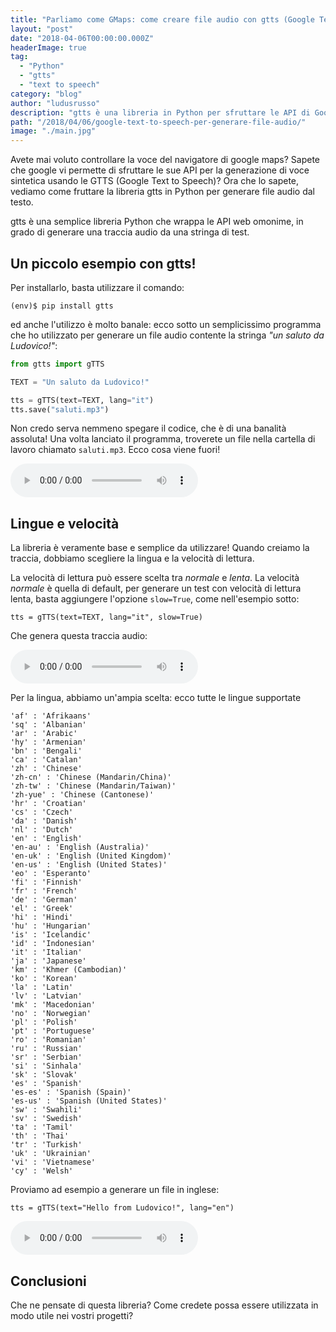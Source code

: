 ```yaml
---
title: "Parliamo come GMaps: come creare file audio con gtts (Google Text to Speech) in Python"
layout: "post"
date: "2018-04-06T00:00:00.000Z"
headerImage: true
tag: 
  - "Python"
  - "gtts"
  - "text to speech"
category: "blog"
author: "ludusrusso"
description: "gtts è una libreria in Python per sfruttare le API di Google Text to Speech per generare file audio dal testo"
path: "/2018/04/06/google-text-to-speech-per-generare-file-audio/"
image: "./main.jpg"
---
```


Avete mai voluto controllare la voce del navigatore di google maps? Sapete che google vi permette
di sfruttare le sue API per la generazione di voce sintetica usando le GTTS (Google Text to Speech)?
Ora che lo sapete, vediamo come fruttare la libreria gtts in Python per generare file audio dal testo.

gtts è una semplice libreria Python che wrappa le API web omonime, in grado di generare una traccia audio da una stringa di test.

## Un piccolo esempio con gtts!

Per installarlo, basta utilizzare il comando:

```
(env)$ pip install gtts
```

ed anche l'utilizzo è molto banale: ecco sotto un semplicissimo programma che ho utilizzato per
generare un file audio contente la stringa _"un saluto da Ludovico!"_:

```python
from gtts import gTTS

TEXT = "Un saluto da Ludovico!"

tts = gTTS(text=TEXT, lang="it")
tts.save("saluti.mp3")
```

Non credo serva nemmeno spegare il codice, che è di una banalità assoluta!
Una volta lanciato il programma, troverete un file nella cartella di lavoro chiamato `saluti.mp3`.
Ecco cosa viene fuori!

<audio controls>
  <source src="/assets/audio/saluti.mp3" type="audio/ogg" />
  Il tuo browser non supporta gli elementi audio
</audio>

## Lingue e velocità

La libreria è veramente base e semplice da utilizzare! Quando creiamo la traccia, dobbiamo scegliere la lingua e la velocità di lettura.

La velocità di lettura può essere scelta tra _normale_ e _lenta_. La velocità _normale_ è quella di default, per generare un test con velocità di lettura lenta, basta aggiungere l'opzione `slow=True`, come nell'esempio sotto:

```
tts = gTTS(text=TEXT, lang="it", slow=True)
```

Che genera questa traccia audio:

<audio controls>
  <source src="/assets/audio/saluti_lento.mp3" type="audio/ogg" />
  Il tuo browser non supporta gli elementi audio
</audio>

Per la lingua, abbiamo un'ampia scelta: ecco tutte le lingue supportate

```
'af' : 'Afrikaans'
'sq' : 'Albanian'
'ar' : 'Arabic'
'hy' : 'Armenian'
'bn' : 'Bengali'
'ca' : 'Catalan'
'zh' : 'Chinese'
'zh-cn' : 'Chinese (Mandarin/China)'
'zh-tw' : 'Chinese (Mandarin/Taiwan)'
'zh-yue' : 'Chinese (Cantonese)'
'hr' : 'Croatian'
'cs' : 'Czech'
'da' : 'Danish'
'nl' : 'Dutch'
'en' : 'English'
'en-au' : 'English (Australia)'
'en-uk' : 'English (United Kingdom)'
'en-us' : 'English (United States)'
'eo' : 'Esperanto'
'fi' : 'Finnish'
'fr' : 'French'
'de' : 'German'
'el' : 'Greek'
'hi' : 'Hindi'
'hu' : 'Hungarian'
'is' : 'Icelandic'
'id' : 'Indonesian'
'it' : 'Italian'
'ja' : 'Japanese'
'km' : 'Khmer (Cambodian)'
'ko' : 'Korean'
'la' : 'Latin'
'lv' : 'Latvian'
'mk' : 'Macedonian'
'no' : 'Norwegian'
'pl' : 'Polish'
'pt' : 'Portuguese'
'ro' : 'Romanian'
'ru' : 'Russian'
'sr' : 'Serbian'
'si' : 'Sinhala'
'sk' : 'Slovak'
'es' : 'Spanish'
'es-es' : 'Spanish (Spain)'
'es-us' : 'Spanish (United States)'
'sw' : 'Swahili'
'sv' : 'Swedish'
'ta' : 'Tamil'
'th' : 'Thai'
'tr' : 'Turkish'
'uk' : 'Ukrainian'
'vi' : 'Vietnamese'
'cy' : 'Welsh'
```

Proviamo ad esempio a generare un file in inglese:

```
tts = gTTS(text="Hello from Ludovico!", lang="en")
```

<audio controls>
  <source src="/assets/audio/saluti_en.mp3" type="audio/ogg" />
  Il tuo browser non supporta gli elementi audio
</audio>

## Conclusioni

Che ne pensate di questa libreria? Come credete possa essere utilizzata in modo utile nei vostri progetti?
